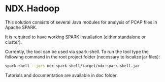 # NDX.Hadoop

This solution consists of several Java modules for analysis of PCAP files in Apache SPARK. 

It is required to have working SPARK installation (either standalone or cluster).

Currently, the tool can be used via spark-shell. To run the tool type the following command in the root project folder (necessary to localize jar files):

```bash
spark-shell --jars ndx-spark-shell/target/ndx-spark-shell.jar
```

Tutorials and documentation are available in doc folder.